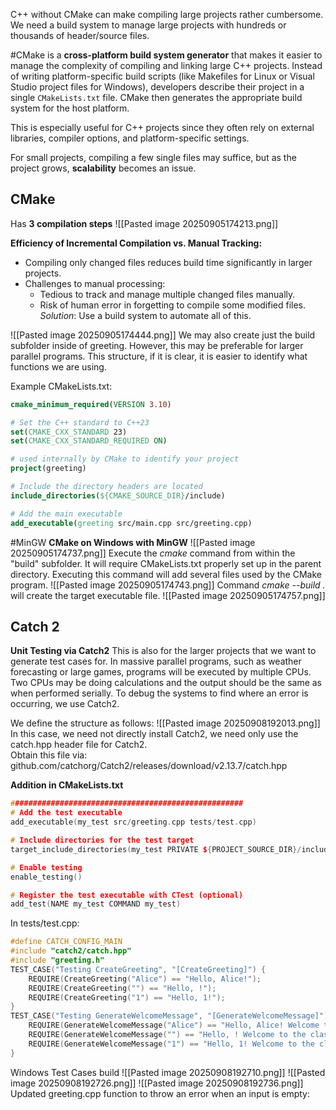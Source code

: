 C++ without CMake can make compiling large projects rather cumbersome. 
We need a build system to manage large projects with hundreds
or thousands of header/source files.

#CMake is a **cross-platform build system generator** that makes it easier to manage the complexity of compiling and linking large C++ projects. Instead of writing platform-specific build scripts (like Makefiles for Linux or Visual Studio project files for Windows), developers describe their project in a single `CMakeLists.txt` file. CMake then generates the appropriate build system for the host platform. 

This is especially useful for C++ projects since they often rely on external libraries, compiler options, and platform-specific settings. 

For small projects, compiling a few single files may suffice, but as the project grows, **scalability** becomes an issue. 

## CMake

Has **3 compilation steps**
![[Pasted image 20250905174213.png]]

**Efficiency of Incremental Compilation vs. Manual Tracking:**
- Compiling only changed files reduces build time significantly in larger projects. 
- Challenges to manual processing:
	- Tedious to track and manage multiple changed files manually. 
	- Risk of human error in forgetting to compile some modified files. 
*Solution*: Use a build system to automate all of this.

![[Pasted image 20250905174444.png]]
We may also create just the build subfolder inside of greeting. 
However, this may be preferable for larger parallel programs. This structure, if it is clear, it is easier to identify what functions we are using. 

Example CMakeLists.txt:
```CMake
cmake_minimum_required(VERSION 3.10)  

# Set the C++ standard to C++23  
set(CMAKE_CXX_STANDARD 23)  
set(CMAKE_CXX_STANDARD_REQUIRED ON)  

# used internally by CMake to identify your project  
project(greeting)  

# Include the directory headers are located  
include_directories(${CMAKE_SOURCE_DIR}/include)  

# Add the main executable  
add_executable(greeting src/main.cpp src/greeting.cpp)
```

#MinGW
**CMake on Windows with MinGW**
![[Pasted image 20250905174737.png]]
Execute the *cmake* command from within the "build" subfolder. It will require CMakeLists.txt properly set up in the parent directory. Executing this command will add several files used by the CMake program. 
![[Pasted image 20250905174743.png]]
Command *cmake --build .* will create the target executable file. 
![[Pasted image 20250905174757.png]]
## Catch 2
**Unit Testing via Catch2**
This is also for the larger projects that we want to generate test cases for. In massive parallel programs, such as weather forecasting or large games, programs will be executed by multiple CPUs. Two CPUs may be doing calculations and the output should be the same as when performed serially. To debug the systems to find where an error is occurring, we use Catch2. 

We define the structure as follows:
![[Pasted image 20250908192013.png]]
In this case, we need not directly install Catch2, we need only use the catch.hpp header file for Catch2.  
Obtain this file via:
github.com/catchorg/Catch2/releases/download/v2.13.7/catch.hpp

**Addition in CMakeLists.txt**
```C++
####################################################  
# Add the test executable  
add_executable(my_test src/greeting.cpp tests/test.cpp)  

# Include directories for the test target  
target_include_directories(my_test PRIVATE ${PROJECT_SOURCE_DIR}/include)  

# Enable testing  
enable_testing()  

# Register the test executable with CTest (optional)  
add_test(NAME my_test COMMAND my_test)
```
In tests/test.cpp:
```C++
#define CATCH_CONFIG_MAIN  
#include "catch2/catch.hpp"  
#include "greeting.h"  
TEST_CASE("Testing CreateGreeting", "[CreateGreeting]") {  
	REQUIRE(CreateGreeting("Alice") == "Hello, Alice!");  
	REQUIRE(CreateGreeting("") == "Hello, !");  
	REQUIRE(CreateGreeting("1") == "Hello, 1!");  
}  
TEST_CASE("Testing GenerateWelcomeMessage", "[GenerateWelcomeMessage]") {  
	REQUIRE(GenerateWelcomeMessage("Alice") == "Hello, Alice! Welcome to the class!");  
	REQUIRE(GenerateWelcomeMessage("") == "Hello, ! Welcome to the class!");  
	REQUIRE(GenerateWelcomeMessage("1") == "Hello, 1! Welcome to the class!");  
}
```

Windows Test Cases build
![[Pasted image 20250908192710.png]]
![[Pasted image 20250908192726.png]]
![[Pasted image 20250908192736.png]]
Updated greeting.cpp function to throw an error when an input is empty:
```C++
```
